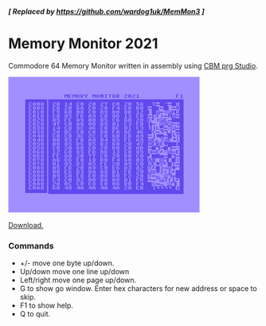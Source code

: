 ***[ Replaced by https://github.com/wardog1uk/MemMon3 ]***

# Memory Monitor 2021

Commodore 64 Memory Monitor written in assembly using [CBM prg Studio](https://www.ajordison.co.uk/).

![Memory Monitor](screenshot.png)

[Download.](https://github.com/wardog1uk/MemMon2/releases/latest)

### Commands
* +/- move one byte up/down.
* Up/down move one line up/down
* Left/right move one page up/down.
* G to show go window. Enter hex characters for new address or space to skip.
* F1 to show help.
* Q to quit.
